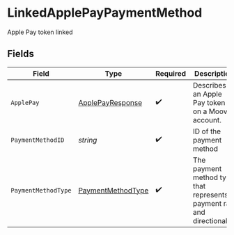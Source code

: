 # LinkedApplePayPaymentMethod

Apple Pay token linked


## Fields

| Field                                                                     | Type                                                                      | Required                                                                  | Description                                                               |
| ------------------------------------------------------------------------- | ------------------------------------------------------------------------- | ------------------------------------------------------------------------- | ------------------------------------------------------------------------- |
| `ApplePay`                                                                | [ApplePayResponse](../../models/shared/applepayresponse.md)               | :heavy_check_mark:                                                        | Describes an Apple Pay token on a Moov account.                           |
| `PaymentMethodID`                                                         | *string*                                                                  | :heavy_check_mark:                                                        | ID of the payment method                                                  |
| `PaymentMethodType`                                                       | [PaymentMethodType](../../models/shared/paymentmethodtype.md)             | :heavy_check_mark:                                                        | The payment method type that represents a payment rail and directionality |